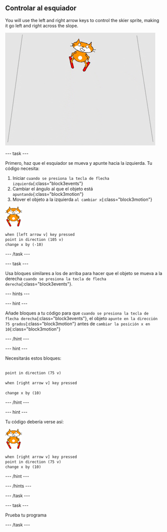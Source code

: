 ## Controlar al esquiador

You will use the left and right arrow keys to control the skier sprite, making it go left and right across the slope.

![esquiador en movimiento](images/skier_moving.gif)

--- task ---

Primero, haz que el esquiador se mueva y apunte hacia la izquierda. Tu código necesita:

1. Iniciar `cuando se presiona la tecla de flecha izquierda`{:class="block3events"}
1. Cambiar el ángulo al que el objeto está `apuntando`{:class="block3motion"}
1. Mover el objeto a la izquierda `al cambiar x`{:class="block3motion"}

![objeto esquiador](images/skier_sprite_small.png)

```blocks3
when [left arrow v] key pressed
point in direction (105 v)
change x by (-10)
```

--- /task ---

--- task ---

Usa bloques similares a los de arriba para hacer que el objeto se mueva a la derecha `cuando se presiona la tecla de flecha derecha`{:class="block3events"}.

--- hints ---

--- hint ---

Añade bloques a tu código para que `cuando se presiona la tecla de flecha derecha`{:class="block3events"}, el objeto `apunte en la dirección 75 grados`{:class="block3motion"} antes de `cambiar la posición x en 10`{:class="block3motion"}

--- /hint ---

--- hint ---

Necesitarás estos bloques:

```blocks3

point in direction (75 v)

when [right arrow v] key pressed

change x by (10)
```

--- /hint ---

--- hint ---

Tu código debería verse así:

![objeto esquiador](images/skier_sprite_small.png)

```blocks3
when [right arrow v] key pressed
point in direction (75 v)
change x by (10)
```

--- /hint ---

--- /hints ---

--- /task ---

--- task ---

Prueba tu programa

--- /task ---